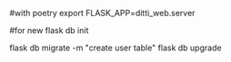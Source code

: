#with poetry
export FLASK_APP=ditti_web.server

#for new
flask db init

flask db migrate -m "create user table"
flask db upgrade
